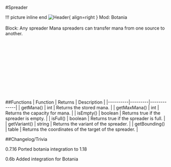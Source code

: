#Spreader

!!! picture inline end
    ![Header](https://intelligence-modding.de/wp-content/uploads/2021/05/Mana-Spreader.png){ align=right }
    Mod: Botania <br><br/>
    Block: Any spreader
Mana spreaders can transfer mana from one source to another.

<br><br/>
<br><br/>
<br><br/>
<br><br/>
<br><br/>

##Functions
| Function | Returns | Description |
|----------|---------|-------------|
| getMana() | int | Returns the stored mana. |
| getMaxMana() | int | Returns the capacity for mana. |
| isEmpty() | boolean | Returns true if the spreader is empty. |
| isFull() | boolean | Returns true if the spreader is full. |
| getVariant() | string | Returns the variant of the spreader. |
| getBounding() | table | Returns the coordinates of the target of the spreader. |

##Changelog/Trivia

0.7.16
Ported botania integration to 1.18

0.6b
Added integration for Botania
